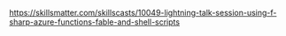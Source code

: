 https://skillsmatter.com/skillscasts/10049-lightning-talk-session-using-f-sharp-azure-functions-fable-and-shell-scripts
